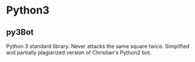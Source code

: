 # Python3

## py3Bot

Python 3 standard library. Never attacks the same square twice. 
Simplified and partially plagiarized version of Christian's Python2 bot.
